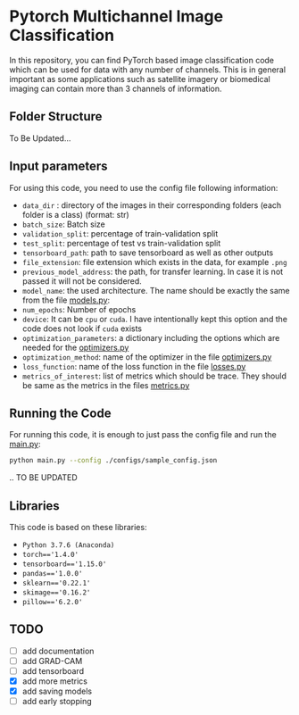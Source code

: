 # Pytorch Multichannel Image Classification

In this repository, you can find PyTorch based image classification code which can be used for data with any number of channels. This is in general important as some applications such as satellite imagery or biomedical imaging can contain more than 3 channels of information.

## Folder Structure

To Be Updated...

## Input parameters

For using this code, you need to use the config file following information:

 
* `data_dir` : directory of the images in their corresponding folders (each folder is a class) (format: str)
* `batch_size`:  Batch size
* `validation_split`: percentage of train-validation split
* `test_split`: percentage of test vs train-validation split
* `tensorboard_path`: path to save tensorboard as well as other outputs
* `file_extension`: file extension which exists in the data, for example `.png`
* `previous_model_address`: the path, for transfer learning. In case it is not passed 
                            it will not be considered.
* `model_name`: the used architecture. The name should be exactly the same from the 
                file [models.py](machine_learning/models.py):
* `num_epochs`: Number of epochs
* `device`: It can be `cpu` or `cuda`. I have intentionally kept this option and the
            code does not look if `cuda` exists
* `optimization_parameters`: a dictionary including the options which are needed for the [optimizers.py](machine_learning/optimizers.py)
* `optimization_method`: name of the optimizer in the file [optimizers.py](machine_learning/optimizers.py)
* `loss_function`: name of the loss function in the file [losses.py](machine_learning/losses.py)
* `metrics_of_interest`: list of metrics which should be trace. They should be same as the metrics in the files [metrics.py](machine_learning/metrics.py) 

## Running the Code

For running this code, it is enough to just pass the config file and run the [main.py](main.py):

```bash
python main.py --config ./configs/sample_config.json
```

.. TO BE UPDATED

## Libraries

This code is based on these libraries:

* `Python 3.7.6 (Anaconda)`
* `torch=='1.4.0'`
* `tensorboard=='1.15.0'`
* `pandas=='1.0.0'`
* `sklearn=='0.22.1'`
* `skimage=='0.16.2'`
* `pillow=='6.2.0'`

## TODO

- [ ] add documentation
- [ ] add GRAD-CAM
- [ ] add tensorboard 
- [x] add more metrics 
- [x] add saving models
- [ ] add early stopping